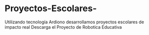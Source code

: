 # Proyectos-Escolares-
Utilizando tecnología Ardiono desarrollamos proyectos escolares de impacto real
Descarga el Proyecto de Robotica Educativa
